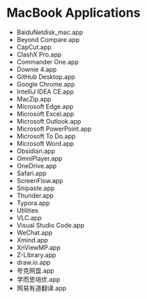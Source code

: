 # MacBook Applications

- BaiduNetdisk_mac.app
- Beyond Compare.app
- CapCut.app
- ClashX Pro.app
- Commander One.app
- Downie 4.app
- GitHub Desktop.app
- Google Chrome.app
- IntelliJ IDEA CE.app
- MacZip.app
- Microsoft Edge.app
- Microsoft Excel.app
- Microsoft Outlook.app
- Microsoft PowerPoint.app
- Microsoft To Do.app
- Microsoft Word.app
- Obsidian.app
- OmniPlayer.app
- OneDrive.app
- Safari.app
- ScreenFlow.app
- Snipaste.app
- Thunder.app
- Typora.app
- Utilities
- VLC.app
- Visual Studio Code.app
- WeChat.app
- Xmind.app
- XnViewMP.app
- Z-Library.app
- draw.io.app
- 夸克网盘.app
- 学而思培优.app
- 网易有道翻译.app
